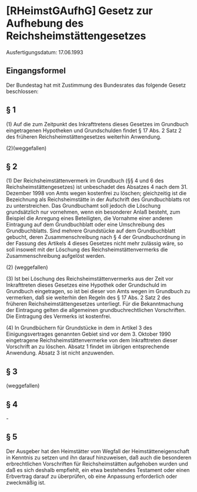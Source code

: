 # [RHeimstGAufhG] Gesetz zur Aufhebung des Reichsheimstättengesetzes

Ausfertigungsdatum: 17.06.1993

 

## Eingangsformel

Der Bundestag hat mit Zustimmung des Bundesrates das folgende Gesetz beschlossen:


## § 1

(1) Auf die zum Zeitpunkt des Inkrafttretens dieses Gesetzes im Grundbuch eingetragenen Hypotheken und Grundschulden findet § 17 Abs. 2 Satz 2 des früheren Reichsheimstättengesetzes weiterhin Anwendung.

(2)(weggefallen)


## § 2

(1) Der Reichsheimstättenvermerk im Grundbuch (§§ 4 und 6 des Reichsheimstättengesetzes) ist unbeschadet des Absatzes 4 nach dem 31. Dezember 1998 von Amts wegen kostenfrei zu löschen; gleichzeitig ist die Bezeichnung als Reichsheimstätte in der Aufschrift des Grundbuchblatts rot zu unterstreichen. Das Grundbuchamt soll jedoch die Löschung grundsätzlich nur vornehmen, wenn ein besonderer Anlaß besteht, zum Beispiel die Anregung eines Beteiligten, die Vornahme einer anderen Eintragung auf dem Grundbuchblatt oder eine Umschreibung des Grundbuchblatts. Sind mehrere Grundstücke auf dem Grundbuchblatt gebucht, deren Zusammenschreibung nach § 4 der Grundbuchordnung in der Fassung des Artikels 4 dieses Gesetzes nicht mehr zulässig wäre, so soll insoweit mit der Löschung des Reichsheimstättenvermerks die Zusammenschreibung aufgelöst werden.

(2) (weggefallen)

(3) Ist bei Löschung des Reichsheimstättenvermerks aus der Zeit vor Inkrafttreten dieses Gesetzes eine Hypothek oder Grundschuld im Grundbuch eingetragen, so ist bei dieser von Amts wegen im Grundbuch zu vermerken, daß sie weiterhin den Regeln des § 17 Abs. 2 Satz 2 des früheren Reichsheimstättengesetzes unterliegt. Für die Bekanntmachung der Eintragung gelten die allgemeinen grundbuchrechtlichen Vorschriften. Die Eintragung des Vermerks ist kostenfrei.

(4) In Grundbüchern für Grundstücke in dem in Artikel 3 des Einigungsvertrages genannten Gebiet sind vor dem 3. Oktober 1990 eingetragene Reichsheimstättenvermerke von dem Inkrafttreten dieser Vorschrift an zu löschen. Absatz 1 findet im übrigen entsprechende Anwendung. Absatz 3 ist nicht anzuwenden.


## § 3

(weggefallen)


## § 4

\-


## § 5

Der Ausgeber hat den Heimstätter vom Wegfall der Heimstätteneigenschaft in Kenntnis zu setzen und ihn darauf hinzuweisen, daß auch die besonderen erbrechtlichen Vorschriften für Reichsheimstätten aufgehoben wurden und daß es sich deshalb empfiehlt, ein etwa bestehendes Testament oder einen Erbvertrag darauf zu überprüfen, ob eine Anpassung erforderlich oder zweckmäßig ist.
